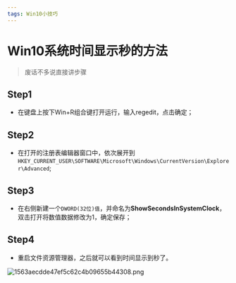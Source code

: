 ```yaml
---
tags: Win10小技巧
---
```


# Win10系统时间显示秒的方法
> 废话不多说直接讲步骤
## Step1   
- 在键盘上按下Win+R组合键打开运行，输入regedit，点击确定；
## Step2
- 在打开的注册表编辑器窗口中，依次展开到`HKEY_CURRENT_USER\SOFTWARE\Microsoft\Windows\CurrentVersion\Explorer\Advanced`;
## Step3
- 在右侧新建一个`DWORD(32位)值`，并命名为**ShowSecondsInSystemClock**，双击打开将数值数据修改为1，确定保存；
## Step4
- 重启文件资源管理器，之后就可以看到时间显示到秒了。

![1563aecdde47ef5c62c4b09655b44308.png](https://innovation64.github.io/assets/image/04161.jpg)